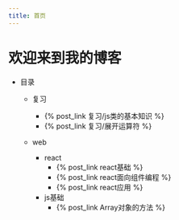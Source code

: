 ```yaml
---
title: 首页
---
```

# 欢迎来到我的博客



+ 目录
  + 复习
    + {% post_link 复习/js类的基本知识 %}
    + {% post_link 复习/展开运算符 %}
    
  + web
    + react
      + {% post_link react基础 %}
      + {% post_link react面向组件编程 %}
      + {% post_link react应用 %}
    + js基础
      + {% post_link Array对象的方法 %}
  

